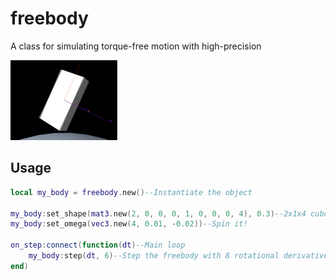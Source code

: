 # freebody
A class for simulating torque-free motion with high-precision

![](assets/intermediate.gif)

## Usage
```lua
local my_body = freebody.new()--Instantiate the object

my_body:set_shape(mat3.new(2, 0, 0, 0, 1, 0, 0, 0, 4), 0.3)--2x1x4 cuboid with 0.3 density
my_body:set_omega(vec3.new(4, 0.01, -0.02))--Spin it!

on_step:connect(function(dt)--Main loop
	my_body:step(dt, 6)--Step the freebody with 8 rotational derivative terms (More terms, better accuracy)
end)

```